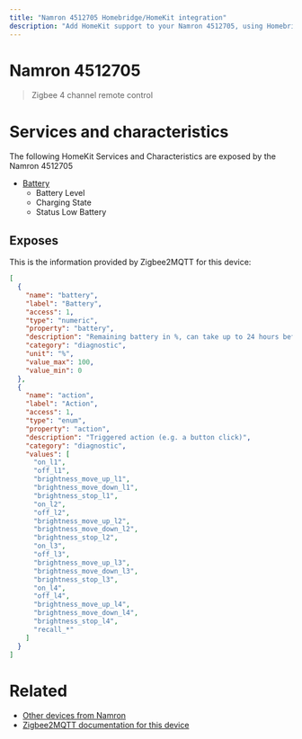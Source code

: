 ```yaml
---
title: "Namron 4512705 Homebridge/HomeKit integration"
description: "Add HomeKit support to your Namron 4512705, using Homebridge, Zigbee2MQTT and homebridge-z2m."
---
```

<!---
This file has been GENERATED using src/docgen/docgen.ts
DO NOT EDIT THIS FILE MANUALLY!
-->
# Namron 4512705
> Zigbee 4 channel remote control


# Services and characteristics
The following HomeKit Services and Characteristics are exposed by
the Namron 4512705

* [Battery](../../battery.md)
  * Battery Level
  * Charging State
  * Status Low Battery



## Exposes

This is the information provided by Zigbee2MQTT for this device:

```json
[
  {
    "name": "battery",
    "label": "Battery",
    "access": 1,
    "type": "numeric",
    "property": "battery",
    "description": "Remaining battery in %, can take up to 24 hours before reported",
    "category": "diagnostic",
    "unit": "%",
    "value_max": 100,
    "value_min": 0
  },
  {
    "name": "action",
    "label": "Action",
    "access": 1,
    "type": "enum",
    "property": "action",
    "description": "Triggered action (e.g. a button click)",
    "category": "diagnostic",
    "values": [
      "on_l1",
      "off_l1",
      "brightness_move_up_l1",
      "brightness_move_down_l1",
      "brightness_stop_l1",
      "on_l2",
      "off_l2",
      "brightness_move_up_l2",
      "brightness_move_down_l2",
      "brightness_stop_l2",
      "on_l3",
      "off_l3",
      "brightness_move_up_l3",
      "brightness_move_down_l3",
      "brightness_stop_l3",
      "on_l4",
      "off_l4",
      "brightness_move_up_l4",
      "brightness_move_down_l4",
      "brightness_stop_l4",
      "recall_*"
    ]
  }
]
```

# Related
* [Other devices from Namron](../index.md#namron)
* [Zigbee2MQTT documentation for this device](https://www.zigbee2mqtt.io/devices/4512705.html)